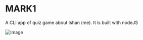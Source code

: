 # MARK1
A CLI app of quiz game about Ishan (me). It is built with nodeJS

![image](https://user-images.githubusercontent.com/90324515/191089945-82d1be83-6bec-48cd-9f5b-e7f38e991be7.png)

